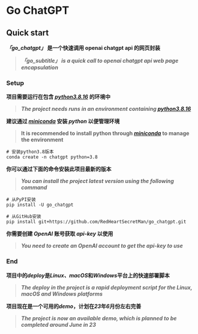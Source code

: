 # Go ChatGPT


## Quick start
***「go_chatgpt」* 是一个快速调用 openai chatgpt api 的网页封装**

> ***「go_subtitle」 is a quick call to openai chatgpt api web page encapsulation***


### Setup
**项目需要运行在包含 *[python3.8.16](https://www.python.org/downloads/release/python-3816/)* 的环境中**

> ***The project needs runs in an environment containing [python3.8.16](https://www.python.org/downloads/release/python-3816/)***

**建议通过 *[miniconda](https://docs.conda.io/en/latest/miniconda.html)* 安装 *python* 以便管理环境**

> **It is recommended to install python through *[miniconda](https://docs.conda.io/en/latest/miniconda.html)* to manage the environment**

```shell
# 安装python3.8版本
conda create -n chatgpt python=3.8 
```

**你可以通过下面的命令安装此项目最新的版本**

> ***You can install the project latest version using the following command***

```shell
# 从PyPI安装
pip install -U go_chatgpt

# 从GitHub安装
pip install git+https://github.com/RedHeartSecretMan/go_chatgpt.git
```

**你需要创建 *OpenAI* 账号获取 *api-key* 以使用**
> ***You need to create an OpenAI account to get the api-key to use***


### End
**项目中的*deploy*是*Linux、macOS*和*Windows*平台上的快速部署脚本**
> ***The deploy in the project is a rapid deployment script for the Linux, macOS and Windows platforms***

**项目现在是一个可用的*demo*，计划在*23*年*6*月份左右完善**

> ***The project is now an available demo, which is planned to be completed around June in 23***